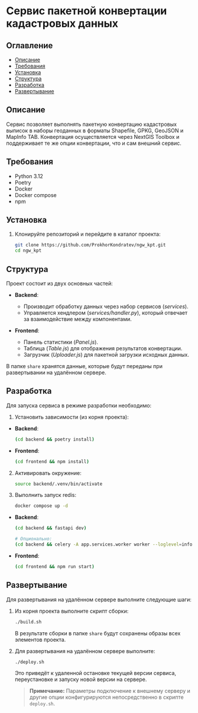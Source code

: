 # Сервис пакетной конвертации кадастровых данных

## Оглавление
- [Описание](#описание)
- [Требования](#требования)
- [Установка](#установка)
- [Структура](#структура)
- [Разработка](#разработка)
- [Развертывание](#развертывание)

## Описание
Сервис позволяет выполнять пакетную конвертацию кадастровых выписок в наборы геоданных в форматы Shapefile, GPKG, GeoJSON и MapInfo TAB. Конвертация осуществляется через NextGIS Toolbox и поддерживает те же опции конвертации, что и сам внешний сервис.

## Требования
- Python 3.12
- Poetry
- Docker
- Docker compose
- npm

## Установка
1. Клонируйте репозиторий и перейдите в каталог проекта:
    ```bash
    git clone https://github.com/ProkhorKondratev/ngw_kpt.git
    cd ngw_kpt
    ```

## Структура
Проект состоит из двух основных частей:
- **Backend**:
    - Производит обработку данных через набор сервисов (*services*).
    - Управляется хендлером (*services/handler.py*), который отвечает за взаимодействие между компонентами.

- **Frontend**:
    - Панель статистики (*Panel.js*).
    - Таблица (*Table.js*) для отображения результатов конвертации.
    - Загрузчик (*Uploader.js*) для пакетной загрузки исходных данных.

В папке `share` хранятся данные, которые будут переданы при развертывании на удалённом сервере.

## Разработка
Для запуска сервиса в режиме разработки необходимо:

1. Установить зависимости (из корня проекта):
- **Backend**:
    ```bash
    (cd backend && poetry install)
    ```
- **Frontend**:
    ```bash
    (cd frontend && npm install)
    ```

2. Активировать окружение:
    ```bash
    source backend/.venv/bin/activate
    ```

2. Выполнить запуск redis:
    ```bash
    docker compose up -d
    ```

- **Backend**:
    ```bash
    (cd backend && fastapi dev)
    ```
    ```bash
    # Опционально:
    (cd backend && celery -A app.services.worker worker --loglevel=info --concurrency=1)
    ```

- **Frontend**:
    ```bash
    (cd frontend && npm run start)
    ```

## Развертывание
Для развертывания на удалённом сервере выполните следующие шаги:

1. Из корня проекта выполните скрипт сборки:
    ```bash
    ./build.sh
    ```
    В результате сборки в папке `share` будут сохранены образы всех элементов проекта.

2. Для развертывания на удалённом сервере выполните:
    ```bash
    ./deploy.sh
    ```
    Это приведёт к удаленной остановке текущей версии сервиса, переустановке и запуску новой версии на сервере.

    > **Примечание:** Параметры подключение к внешнему серверу и другие опции конфигурируются непосредственно в скрипте `deploy.sh`.
